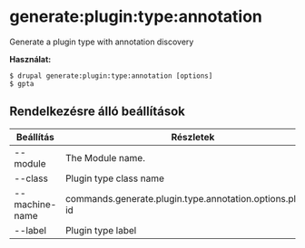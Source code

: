 # generate:plugin:type:annotation
Generate a plugin type with annotation discovery

**Használat:**
```
$ drupal generate:plugin:type:annotation [options]
$ gpta  
```

## Rendelkezésre álló beállítások
Beállítás | Részletek
-------|-------------
--module | The Module name.
--class | Plugin type class name
--machine-name | commands.generate.plugin.type.annotation.options.plugin-id
--label | Plugin type label
